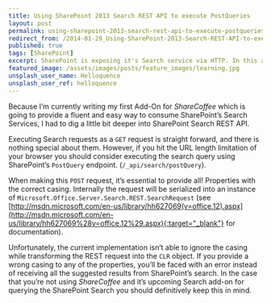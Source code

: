 ```yaml
---
title: Using SharePoint 2013 Search REST API to execute PostQueries
layout: post
permalink: using-sharepoint-2013-search-rest-api-to-execute-postqueries
redirect_from: /2014-01-28_Using-SharePoint-2013-Search-REST-API-to-execute-PostQueries-b2bf96d6bbb1
published: true
tags: [SharePoint]
excerpt: SharePoint is exposing it's Search service via HTTP. In this article I share some essential tips when using SharePoint's Search Service via HTTP.
featured_image: /assets/images/posts/feature_images/learning.jpg
unsplash_user_name: Helloquence
unsplash_user_ref: helloquence
---
```


Because I’m currently writing my first Add-On for *ShareCoffee* which is going to provide a fluent and easy way to consume SharePoint’s Search Services, I had to dig a little bit deeper into SharePoint Search REST API. 

Executing Search requests as a `GET` request is straight forward, and there is nothing special about them. However, if you hit the URL length limitation of your browser you should consider executing the search query using SharePoint’s `PostQuery` endpoint. (`/_api/search/postQuery`).

When making this `POST` request, it’s essential to provide all! Properties with the correct casing. Internally the request will be serialized into an instance of `Microsoft.Office.Server.Search.REST.SearchRequest` (see [http://msdn.microsoft.com/en-us/library/hh627069(v=office.12).aspx](http://msdn.microsoft.com/en-us/library/hh627069%28v=office.12%29.aspx){:target="_blank"} for documentation).

Unfortunately, the current implementation isn’t able to ignore the casing while transforming the REST request into the `CLR` object. If you provide a wrong casing to any of the properties, you’ll be faced with an error instead of receiving all the suggested results from SharePoint’s search. In the case that you’re not using *ShareCoffee* and it’s upcoming Search add-on for querying the SharePoint Search you should definitively keep this in mind.


